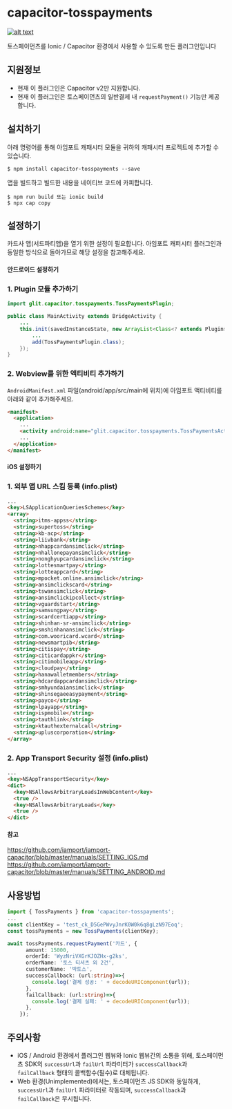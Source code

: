 # capacitor-tosspayments

[ ![alt text](https://img.shields.io/badge/capacitor-latest-orange.svg?longCache=true&style=flat-square) ](https://github.com/ionic-team/capacitor)

토스페이먼츠를 Ionic / Capacitor 환경에서 사용할 수 있도록 만든 플러그인입니다

## 지원정보

- 현재 이 플러그인은 Capacitor v2만 지원합니다.
- 현재 이 플러그인은 토스페이먼츠의 일반결제 내 `requestPayment()` 기능만 제공합니다.

## 설치하기

아래 명령어를 통해 아임포트 캐패시터 모듈을 귀하의 캐패시터 프로젝트에 추가할 수 있습니다.

```
$ npm install capacitor-tosspayments --save
```

앱을 빌드하고 빌드한 내용을 네이티브 코드에 카피합니다.

```
$ npm run build 또는 ionic build
$ npx cap copy
```

## 설정하기

카드사 앱(서드파티앱)을 열기 위한 설정이 필요합니다. 아임포트 캐퍼시터 플러그인과 동일한 방식으로 돌아가므로 해당 설정을 참고해주세요.

#### 안드로이드 설정하기

### 1. Plugin 모듈 추가하기

```java
import glit.capacitor.tosspayments.TossPaymentsPlugin;

public class MainActivity extends BridgeActivity {
    ...
    this.init(savedInstanceState, new ArrayList<Class<? extends Plugin>>() {{
        ...
        add(TossPaymentsPlugin.class);
    });
}
```

### 2. Webview를 위한 액티비티 추가하기

`AndroidManifest.xml` 파일(android/app/src/main에 위치)에 아임포트 액티비티를 아래와 같이 추가해주세요.

```html
<manifest>
  <application>
    ...
    <activity android:name="glit.capacitor.tosspayments.TossPaymentsActivity" android:label="TossPaymentsActivity"> </activity>
    ...
  </application>
</manifest>
```

#### iOS 설정하기

### 1. 외부 앱 URL 스킴 등록 (info.plist)

```html
...
<key>LSApplicationQueriesSchemes</key>
<array>
  <string>itms-appss</string>
  <string>supertoss</string>
  <string>kb-acp</string>
  <string>liivbank</string>
  <string>nhappcardansimclick</string>
  <string>nhallonepayansimclick</string>
  <string>nonghyupcardansimclick</string>
  <string>lottesmartpay</string>
  <string>lotteappcard</string>
  <string>mpocket.online.ansimclick</string>
  <string>ansimclickscard</string>
  <string>tswansimclick</string>
  <string>ansimclickipcollect</string>
  <string>vguardstart</string>
  <string>samsungpay</string>
  <string>scardcertiapp</string>
  <string>shinhan-sr-ansimclick</string>
  <string>smshinhanansimclick</string>
  <string>com.wooricard.wcard</string>
  <string>newsmartpib</string>
  <string>citispay</string>
  <string>citicardappkr</string>
  <string>citimobileapp</string>
  <string>cloudpay</string>
  <string>hanawalletmembers</string>
  <string>hdcardappcardansimclick</string>
  <string>smhyundaiansimclick</string>
  <string>shinsegaeeasypayment</string>
  <string>payco</string>
  <string>lpayapp</string>
  <string>ispmobile</string>
  <string>tauthlink</string>
  <string>ktauthexternalcall</string>
  <string>upluscorporation</string>
</array>
```

### 2. App Transport Security 설정 (info.plist)

```html
...
<key>NSAppTransportSecurity</key>
<dict>
  <key>NSAllowsArbitraryLoadsInWebContent</key>
  <true />
  <key>NSAllowsArbitraryLoads</key>
  <true />
</dict>
```

#### 참고

https://github.com/iamport/iamport-capacitor/blob/master/manuals/SETTING_IOS.md
https://github.com/iamport/iamport-capacitor/blob/master/manuals/SETTING_ANDROID.md

## 사용방법

```typescript
import { TossPayments } from 'capacitor-tosspayments';
...
const clientKey = 'test_ck_D5GePWvyJnrK0W0k6q8gLzN97Eoq';
const tossPayments = new TossPayments(clientKey);

await tossPayments.requestPayment('카드', {
      amount: 15000,
      orderId: 'WyzNriVXGrKJOZHx-g2ks',
      orderName: '토스 티셔츠 외 2건',
      customerName: '박토스',
      successCallback: (url:string)=>{
        console.log('결제 성공: ' + decodeURIComponent(url));
      },
      failCallback: (url:string)=>{
        console.log('결제 실패: ' + decodeURIComponent(url));
      },
    });

```

## 주의사항

- iOS / Android 환경에서 플러그인 웹뷰와 Ionic 웹뷰간의 소통을 위해, 토스페이먼츠 SDK의 `successUrl`과 `failUrl` 파라미터가 `successCallback`과 `failCallback` 형태의 콜백함수(필수)로 대체됩니다.
- Web 환경(Unimplemented)에서는, 토스페이먼츠 JS SDK와 동일하게, `successUrl`과 `failUrl` 파라미터로 작동되며, `successCallback`과 `failCallback`은 무시됩니다.

